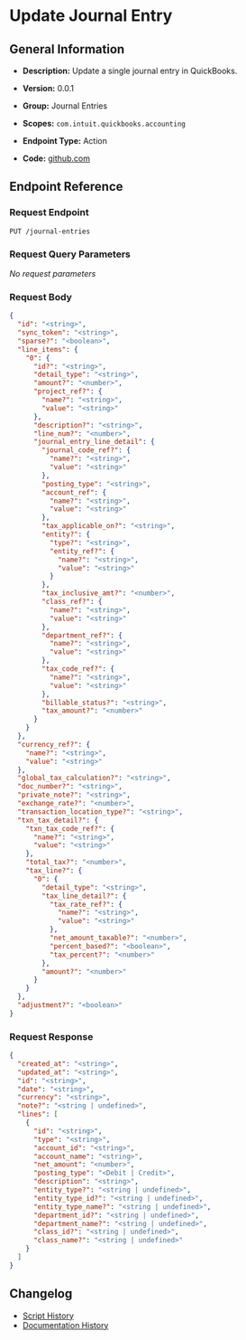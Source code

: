 <!-- BEGIN GENERATED CONTENT -->
# Update Journal Entry

## General Information

- **Description:** Update a single journal entry in QuickBooks.

- **Version:** 0.0.1
- **Group:** Journal Entries
- **Scopes:** `com.intuit.quickbooks.accounting`
- **Endpoint Type:** Action
- **Code:** [github.com](https://github.com/NangoHQ/integration-templates/tree/main/integrations/quickbooks/actions/update-journal-entry.ts)


## Endpoint Reference

### Request Endpoint

`PUT /journal-entries`

### Request Query Parameters

_No request parameters_

### Request Body

```json
{
  "id": "<string>",
  "sync_token": "<string>",
  "sparse?": "<boolean>",
  "line_items": {
    "0": {
      "id?": "<string>",
      "detail_type": "<string>",
      "amount?": "<number>",
      "project_ref?": {
        "name?": "<string>",
        "value": "<string>"
      },
      "description?": "<string>",
      "line_num?": "<number>",
      "journal_entry_line_detail": {
        "journal_code_ref?": {
          "name?": "<string>",
          "value": "<string>"
        },
        "posting_type": "<string>",
        "account_ref": {
          "name?": "<string>",
          "value": "<string>"
        },
        "tax_applicable_on?": "<string>",
        "entity?": {
          "type?": "<string>",
          "entity_ref?": {
            "name?": "<string>",
            "value": "<string>"
          }
        },
        "tax_inclusive_amt?": "<number>",
        "class_ref?": {
          "name?": "<string>",
          "value": "<string>"
        },
        "department_ref?": {
          "name?": "<string>",
          "value": "<string>"
        },
        "tax_code_ref?": {
          "name?": "<string>",
          "value": "<string>"
        },
        "billable_status?": "<string>",
        "tax_amount?": "<number>"
      }
    }
  },
  "currency_ref?": {
    "name?": "<string>",
    "value": "<string>"
  },
  "global_tax_calculation?": "<string>",
  "doc_number?": "<string>",
  "private_note?": "<string>",
  "exchange_rate?": "<number>",
  "transaction_location_type?": "<string>",
  "txn_tax_detail?": {
    "txn_tax_code_ref?": {
      "name?": "<string>",
      "value": "<string>"
    },
    "total_tax?": "<number>",
    "tax_line?": {
      "0": {
        "detail_type": "<string>",
        "tax_line_detail?": {
          "tax_rate_ref?": {
            "name?": "<string>",
            "value": "<string>"
          },
          "net_amount_taxable?": "<number>",
          "percent_based?": "<boolean>",
          "tax_percent?": "<number>"
        },
        "amount?": "<number>"
      }
    }
  },
  "adjustment?": "<boolean>"
}
```

### Request Response

```json
{
  "created_at": "<string>",
  "updated_at": "<string>",
  "id": "<string>",
  "date": "<string>",
  "currency": "<string>",
  "note?": "<string | undefined>",
  "lines": [
    {
      "id": "<string>",
      "type": "<string>",
      "account_id": "<string>",
      "account_name": "<string>",
      "net_amount": "<number>",
      "posting_type": "<Debit | Credit>",
      "description": "<string>",
      "entity_type?": "<string | undefined>",
      "entity_type_id?": "<string | undefined>",
      "entity_type_name?": "<string | undefined>",
      "department_id?": "<string | undefined>",
      "department_name?": "<string | undefined>",
      "class_id?": "<string | undefined>",
      "class_name?": "<string | undefined>"
    }
  ]
}
```

## Changelog

- [Script History](https://github.com/NangoHQ/integration-templates/commits/main/integrations/quickbooks/actions/update-journal-entry.ts)
- [Documentation History](https://github.com/NangoHQ/integration-templates/commits/main/integrations/quickbooks/actions/update-journal-entry.md)

<!-- END  GENERATED CONTENT -->

